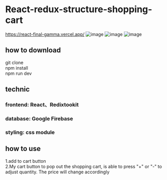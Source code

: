 # React-redux-structure-shopping-cart
https://react-final-gamma.vercel.app/
![image](https://user-images.githubusercontent.com/102844561/234562453-c5039e14-0a78-458e-ab9a-1bcef0093605.png)
![image](https://user-images.githubusercontent.com/102844561/234562587-5fd7736d-467f-4b38-9470-a4ec70370d5b.png)
![image](https://user-images.githubusercontent.com/102844561/234562742-3565cc3f-10bf-4782-b915-3d8419655b33.png)



## how to download
git clone  
npm install  
npm run dev  

## technic
### frontend: React、Redixtookit
### database: Google Firebase
### styling: css module

## how to use
1.add to cart button  
2.My cart button to pop out the shopping cart, is able to press "+" or "-" to adjust quantity. The price will change accordingly  
